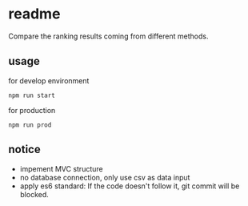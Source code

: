 readme
====

Compare the ranking results coming from different methods.

## usage

for develop environment

```
npm run start
```

for production

```
npm run prod
```

## notice

* impement MVC structure
* no database connection, only use csv as data input
* apply es6 standard: If the code doesn't follow it, git commit will be blocked.